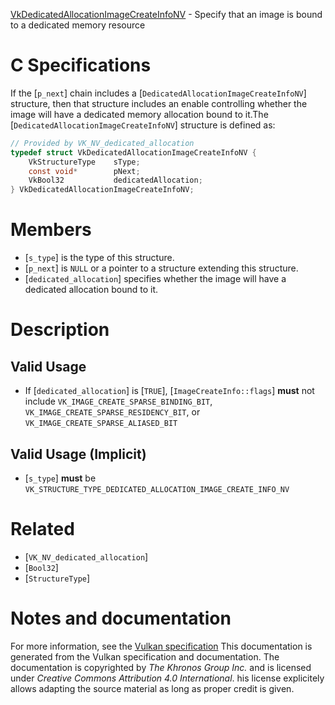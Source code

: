 [VkDedicatedAllocationImageCreateInfoNV](https://www.khronos.org/registry/vulkan/specs/1.3-extensions/man/html/VkDedicatedAllocationImageCreateInfoNV.html) - Specify that an image is bound to a dedicated memory resource

# C Specifications
If the [`p_next`] chain includes a
[`DedicatedAllocationImageCreateInfoNV`] structure, then that structure
includes an enable controlling whether the image will have a dedicated
memory allocation bound to it.The [`DedicatedAllocationImageCreateInfoNV`] structure is defined as:
```c
// Provided by VK_NV_dedicated_allocation
typedef struct VkDedicatedAllocationImageCreateInfoNV {
    VkStructureType    sType;
    const void*        pNext;
    VkBool32           dedicatedAllocation;
} VkDedicatedAllocationImageCreateInfoNV;
```

# Members
- [`s_type`] is the type of this structure.
- [`p_next`] is `NULL` or a pointer to a structure extending this structure.
- [`dedicated_allocation`] specifies whether the image will have a dedicated allocation bound to it.

# Description
## Valid Usage
-    If [`dedicated_allocation`] is [`TRUE`], [`ImageCreateInfo::flags`] **must**  not include `VK_IMAGE_CREATE_SPARSE_BINDING_BIT`, `VK_IMAGE_CREATE_SPARSE_RESIDENCY_BIT`, or `VK_IMAGE_CREATE_SPARSE_ALIASED_BIT`

## Valid Usage (Implicit)
-  [`s_type`] **must**  be `VK_STRUCTURE_TYPE_DEDICATED_ALLOCATION_IMAGE_CREATE_INFO_NV`

# Related
- [`VK_NV_dedicated_allocation`]
- [`Bool32`]
- [`StructureType`]

# Notes and documentation
For more information, see the [Vulkan specification](https://www.khronos.org/registry/vulkan/specs/1.3-extensions/html/vkspec.html)
This documentation is generated from the Vulkan specification and documentation.
The documentation is copyrighted by *The Khronos Group Inc.* and is licensed under *Creative Commons Attribution 4.0 International*.
his license explicitely allows adapting the source material as long as proper credit is given.
        
